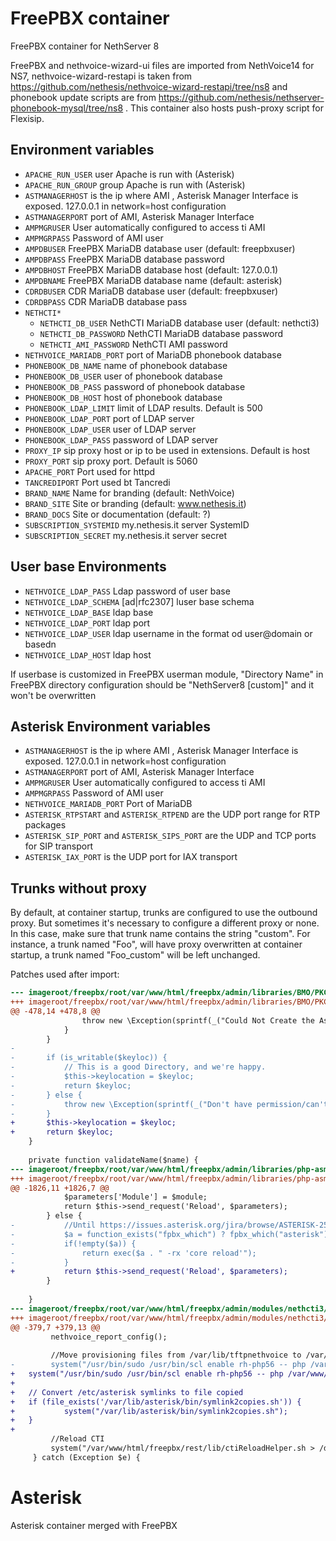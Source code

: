 # FreePBX container

FreePBX container for NethServer 8


FreePBX and nethvoice-wizard-ui files are imported from NethVoice14 for NS7, nethvoice-wizard-restapi is taken from https://github.com/nethesis/nethvoice-wizard-restapi/tree/ns8 and phonebook update scripts are from https://github.com/nethesis/nethserver-phonebook-mysql/tree/ns8 .
This container also hosts push-proxy script for Flexisip.

## Environment variables

- `APACHE_RUN_USER` user Apache is run with (Asterisk)
- `APACHE_RUN_GROUP` group Apache is run with (Asterisk)
- `ASTMANAGERHOST` is the ip where AMI , Asterisk Manager Interface is exposed. 127.0.0.1 in network=host configuration
- `ASTMANAGERPORT` port of AMI, Asterisk Manager Interface
- `AMPMGRUSER` User automatically configured to access ti AMI
- `AMPMGRPASS` Password of AMI user
- `AMPDBUSER` FreePBX MariaDB database user (default: freepbxuser)
- `AMPDBPASS` FreePBX MariaDB database password
- `AMPDBHOST` FreePBX MariaDB database host (default: 127.0.0.1)
- `AMPDBNAME` FreePBX MariaDB database name (default: asterisk)
- `CDRDBUSER` CDR MariaDB database user (default: freepbxuser)
- `CDRDBPASS` CDR MariaDB database pass
- `NETHCTI*`
    - `NETHCTI_DB_USER` NethCTI MariaDB database user (default: nethcti3)
    - `NETHCTI_DB_PASSWORD` NethCTI MariaDB database password
    - `NETHCTI_AMI_PASSWORD` NethCTI AMI password 
- `NETHVOICE_MARIADB_PORT` port of MariaDB phonebook database
- `PHONEBOOK_DB_NAME` name of phonebook database
- `PHONEBOOK_DB_USER` user of phonebook database
- `PHONEBOOK_DB_PASS` password of phonebook database
- `PHONEBOOK_DB_HOST` host of phonebook database
- `PHONEBOOK_LDAP_LIMIT` limit of LDAP results. Default is 500
- `PHONEBOOK_LDAP_PORT` port of LDAP server
- `PHONEBOOK_LDAP_USER` user of LDAP server
- `PHONEBOOK_LDAP_PASS` password of LDAP server
- `PROXY_IP` sip proxy host or ip to be used in extensions. Default is host
- `PROXY_PORT` sip proxy port. Default is 5060
- `APACHE_PORT` Port used for httpd
- `TANCREDIPORT` Port used bt Tancredi
- `BRAND_NAME` Name for branding (default: NethVoice)
- `BRAND_SITE` Site or branding (default: www.nethesis.it)
- `BRAND_DOCS` Site or documentation (default: ?)
- `SUBSCRIPTION_SYSTEMID` my.nethesis.it server SystemID
- `SUBSCRIPTION_SECRET` my.nethesis.it server secret

## User base Environments
- `NETHVOICE_LDAP_PASS` Ldap password of user base
- `NETHVOICE_LDAP_SCHEMA` [ad|rfc2307] luser base schema
- `NETHVOICE_LDAP_BASE` ldap base
- `NETHVOICE_LDAP_PORT` ldap port
- `NETHVOICE_LDAP_USER` ldap username in the format od user@domain or basedn
- `NETHVOICE_LDAP_HOST` ldap host

If userbase is customized in FreePBX userman module, "Directory Name" in FreePBX directory configuration should be "NethServer8 [custom]" and it won't be overwritten

## Asterisk Environment variables

- `ASTMANAGERHOST` is the ip where AMI , Asterisk Manager Interface is exposed. 127.0.0.1 in network=host configuration
- `ASTMANAGERPORT` port of AMI, Asterisk Manager Interface
- `AMPMGRUSER` User automatically configured to access ti AMI
- `AMPMGRPASS` Password of AMI user
- `NETHVOICE_MARIADB_PORT` Port of MariaDB
- `ASTERISK_RTPSTART` and `ASTERISK_RTPEND` are the UDP port range for RTP packages
- `ASTERISK_SIP_PORT` and `ASTERISK_SIPS_PORT` are the UDP and TCP ports for SIP transport
- `ASTERISK_IAX_PORT` is the UDP port for IAX transport

## Trunks without proxy

By default, at container startup, trunks are configured to use the outbound proxy. But sometimes it's necessary to configure a different proxy or none. In this case, make sure that trunk name contains the string "custom". For instance, a trunk named "Foo", will have proxy overwritten at container startup, a trunk named "Foo_custom" will be left unchanged.


Patches used after import:
```diff
--- imageroot/freepbx/root/var/www/html/freepbx/admin/libraries/BMO/PKCS.class.php.ori	2022-09-16 10:13:24.195498228 +0200
+++ imageroot/freepbx/root/var/www/html/freepbx/admin/libraries/BMO/PKCS.class.php	2022-09-16 10:12:58.523530475 +0200
@@ -478,14 +478,8 @@
 				throw new \Exception(sprintf(_("Could Not Create the Asterisk Keys Folder: %s"),$keyloc));
 			}
 		}
-
-		if (is_writable($keyloc)) {
-			// This is a good Directory, and we're happy.
-			$this->keylocation = $keyloc;
-			return $keyloc;
-		} else {
-			throw new \Exception(sprintf(_("Don't have permission/can't write to: %s"),$keyloc));
-		}
+		$this->keylocation = $keyloc;
+		return $keyloc;
 	}
 
 	private function validateName($name) {
--- imageroot/freepbx/root/var/www/html/freepbx/admin/libraries/php-asmanager.php.ori	2022-09-16 10:13:45.319471792 +0200
+++ imageroot/freepbx/root/var/www/html/freepbx/admin/libraries/php-asmanager.php	2022-09-16 10:12:34.739560437 +0200
@@ -1826,11 +1826,7 @@
 			$parameters['Module'] = $module;
 			return $this->send_request('Reload', $parameters);
 		} else {
-			//Until https://issues.asterisk.org/jira/browse/ASTERISK-25996 is fixed
-			$a = function_exists("fpbx_which") ? fpbx_which("asterisk") : "asterisk";
-			if(!empty($a)) {
-				return exec($a . " -rx 'core reload'");
-			}
+			return $this->send_request('Reload', $parameters);
 		}
 
 	}
--- imageroot/freepbx/root/var/www/html/freepbx/admin/modules/nethcti3/functions.inc.php.ori	2022-10-10 16:54:14.781108751 +0200
+++ imageroot/freepbx/root/var/www/html/freepbx/admin/modules/nethcti3/functions.inc.php	2022-10-10 17:00:32.984459476 +0200
@@ -379,7 +379,13 @@
         nethvoice_report_config();
 
         //Move provisioning files from /var/lib/tftpnethvoice to /var/lib/tftpboot
-        system("/usr/bin/sudo /usr/bin/scl enable rh-php56 -- php /var/www/html/freepbx/rest/lib/moveProvisionFiles.php");
+	system("/usr/bin/sudo /usr/bin/scl enable rh-php56 -- php /var/www/html/freepbx/rest/lib/moveProvisionFiles.php");
+
+	// Convert /etc/asterisk symlinks to file copied
+	if (file_exists('/var/lib/asterisk/bin/symlink2copies.sh')) {
+	        system("/var/lib/asterisk/bin/symlink2copies.sh");
+	}
+
         //Reload CTI
         system("/var/www/html/freepbx/rest/lib/ctiReloadHelper.sh > /dev/null 2>&1 &");
     } catch (Exception $e) {
```


# Asterisk

Asterisk container merged with FreePBX
